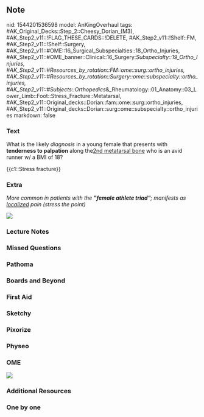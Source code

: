 ## Note
nid: 1544201536598
model: AnKingOverhaul
tags: #AK_Original_Decks::Step_2::Cheesy_Dorian_(M3), #AK_Step2_v11::!FLAG_THESE_CARDS::!DELETE, #AK_Step2_v11::!Shelf::FM, #AK_Step2_v11::!Shelf::Surgery, #AK_Step2_v11::#OME::16_Surgical_Subspecialties::18_Ortho_Injuries, #AK_Step2_v11::#OME_banner::Clinical::16_Surgery:_Subspecialty::19_Ortho_Injuries, #AK_Step2_v11::#Resources_by_rotation::FM::ome::surg::ortho_injuries, #AK_Step2_v11::#Resources_by_rotation::Surgery::ome::subspecialty::ortho_injuries, #AK_Step2_v11::#Subjects::Orthopedics_&_Rheumatology::01_Anatomy::03_Lower_Limb::Foot::Stress_Fracture::Metatarsal, #AK_Step2_v11::Original_decks::Dorian::fam::ome::surg::ortho_injuries, #AK_Step2_v11::Original_decks::Dorian::surg::ome::subspecialty::ortho_injuries
markdown: false

### Text
What is the likely <i>diagnosis</i> in a young female that presents
with <b>tenderness to palpation</b> along the<u>2nd metatarsal
bone</u> who is an avid runner w/ a BMI of 18?
<div>
  {{c1::Stress fracture}}
</div>

### Extra
<i>More common in patients with the <b>"female athlete triad"</b>;
manifests as <u>localized</u> pain (stress the point)</i>
<div>
  <div>
    <i><img src="swing%20and%20a%20miss.png"></i>
  </div>
</div>

### Lecture Notes


### Missed Questions


### Pathoma


### Boards and Beyond


### First Aid


### Sketchy


### Pixorize


### Physeo


### OME
<div class="ome-widget">
  <a href=
  "https://onlinemeded.org/spa/surgery-subspecialty/ortho-injuries/acquire?ref=anki">
  <img src="_OME_AnkiFlashcards_Lesson_6.png"></a>
</div>

### Additional Resources


### One by one

